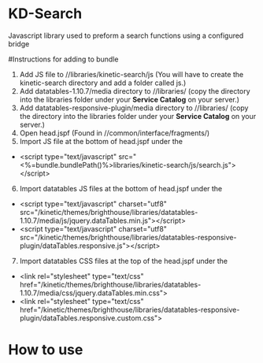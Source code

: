 # KD-Search

Javascript library used to preform a search functions using a configured bridge

#Instructions for adding to bundle

1. Add JS file to //libraries/kinetic-search/js (You will have to create the kinetic-search directory and add a folder called js.)
2. Add datatables-1.10.7/media directory to //libraries/ (copy the directory into the libraries folder under your **Service Catalog** on your server.)
3. Add datatables-responsive-plugin/media directory to //libraries/ (copy the directory into the libraries folder under your **Service Catalog** on your server.)
4. Open head.jspf (Found in //common/interface/fragments/)
5. Import JS file at the bottom of head.jspf under the <!--Common JavaScript-->
  * &lt;script type="text/javascript" src="<%=bundle.bundlePath()%>libraries/kinetic-search/js/search.js"&gt;&lt;/script&gt;
6. Import datatables JS files at the bottom of head.jspf under the <!--Common JavaScript Libraries-->
  * &lt;script type="text/javascript" charset="utf8" src="/kinetic/themes/brighthouse/libraries/datatables-1.10.7/media/js/jquery.dataTables.min.js"&gt;&lt;/script&gt;
  * &lt;script type="text/javascript" charset="utf8" src="/kinetic/themes/brighthouse/libraries/datatables-responsive-plugin/dataTables.responsive.js"&gt;&lt;/script&gt;
7. Import datatables CSS files at the top of the head.jspf under the <!-- Common Stylesheets Libraries -->
  * &lt;link rel="stylesheet" type="text/css" href="/kinetic/themes/brighthouse/libraries/datatables-1.10.7/media/css/jquery.dataTables.min.css"&gt; 
  * &lt;link rel="stylesheet" type="text/css" href="/kinetic/themes/brighthouse/libraries/datatables-responsive-plugin/dataTables.responsive.custom.css"&gt;
  
# How to use

